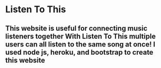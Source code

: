# Listen To This

## This website is useful for connecting music listeners together With Listen To This multiple users can all listen to the same song at once! I used node js, heroku, and bootstrap to create this website

